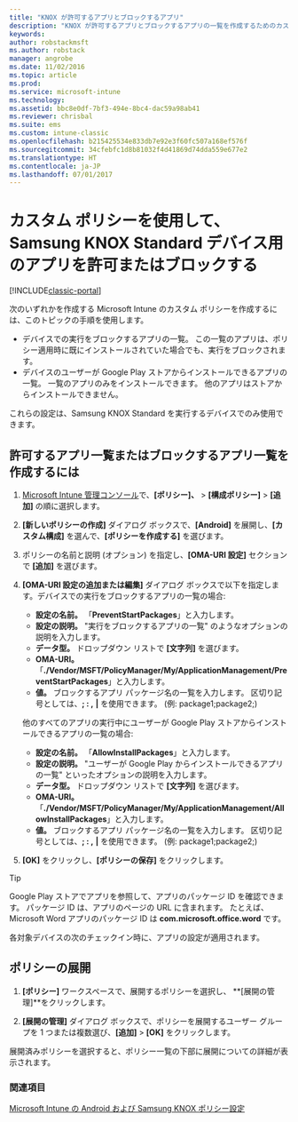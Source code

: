 ```yaml
---
title: "KNOX が許可するアプリとブロックするアプリ"
description: "KNOX が許可するアプリとブロックするアプリの一覧を作成するためのカスタム プロファイル。"
keywords: 
author: robstackmsft
ms.author: robstack
manager: angrobe
ms.date: 11/02/2016
ms.topic: article
ms.prod: 
ms.service: microsoft-intune
ms.technology: 
ms.assetid: bbc8e0df-7bf3-494e-8bc4-dac59a98ab41
ms.reviewer: chrisbal
ms.suite: ems
ms.custom: intune-classic
ms.openlocfilehash: b215425534e833db7e92e3f60fc507a168ef576f
ms.sourcegitcommit: 34cfebfc1d8b81032f4d41869d74dda559e677e2
ms.translationtype: HT
ms.contentlocale: ja-JP
ms.lasthandoff: 07/01/2017
---
```

# <a name="use-custom-policies-to-allow-and-block-apps-for-samsung-knox-standard-devices"></a>カスタム ポリシーを使用して、Samsung KNOX Standard デバイス用のアプリを許可またはブロックする

[!INCLUDE[classic-portal](../includes/classic-portal.md)]

次のいずれかを作成する Microsoft Intune のカスタム ポリシーを作成するには、このトピックの手順を使用します。

- デバイスでの実行をブロックするアプリの一覧。 この一覧のアプリは、ポリシー適用時に既にインストールされていた場合でも、実行をブロックされます。
- デバイスのユーザーが Google Play ストアからインストールできるアプリの一覧。 一覧のアプリのみをインストールできます。 他のアプリはストアからインストールできません。

これらの設定は、Samsung KNOX Standard を実行するデバイスでのみ使用できます。

## <a name="to-create-an-allowed-or-blocked-app-list"></a>許可するアプリ一覧またはブロックするアプリ一覧を作成するには

1. [Microsoft Intune 管理コンソール](https://manage.microsoft.com/)で、**[ポリシー]、** &gt; **[構成ポリシー]** &gt; **[追加]** の順に選択します。
2. **[新しいポリシーの作成]** ダイアログ ボックスで、**[Android]** を展開し、**[カスタム構成]** を選んで、**[ポリシーを作成する]** を選びます。
3. ポリシーの名前と説明 (オプション) を指定し、**[OMA-URI 設定]** セクションで **[追加]** を選びます。
4. **[OMA-URI 設定の追加または編集]** ダイアログ ボックスで以下を指定します。デバイスでの実行をブロックするアプリの一覧の場合:
    
    - **設定の名前。** 「**PreventStartPackages**」と入力します。
    - **設定の説明。** "実行をブロックするアプリの一覧" のようなオプションの説明を入力します。
    -   **データ型。** ドロップダウン リストで **[文字列]** を選びます。
    -   **OMA-URI。** 「**./Vendor/MSFT/PolicyManager/My/ApplicationManagement/PreventStartPackages**」と入力します。
    -   **値。** ブロックするアプリ パッケージ名の一覧を入力します。 区切り記号としては、**; : ,** **|** を使用できます。 (例: package1;package2;)

    他のすべてのアプリの実行中にユーザーが Google Play ストアからインストールできるアプリの一覧の場合:

    - **設定の名前。** 「**AllowInstallPackages**」と入力します。
    - **設定の説明。** "ユーザーが Google Play からインストールできるアプリの一覧" といったオプションの説明を入力します。
    - **データ型。** ドロップダウン リストで **[文字列]** を選びます。
    - **OMA-URI。** 「**./Vendor/MSFT/PolicyManager/My/ApplicationManagement/AllowInstallPackages**」と入力します。
    - **値。** ブロックするアプリ パッケージ名の一覧を入力します。 区切り記号としては、**; : ,** **|** を使用できます。 (例: package1;package2;)

4. **[OK]** をクリックし、**[ポリシーの保存]** をクリックします。 

>[!TIP]
> Google Play ストアでアプリを参照して、アプリのパッケージ ID を確認できます。 パッケージ ID は、アプリのページの URL に含まれます。 たとえば、Microsoft Word アプリのパッケージ ID は **com.microsoft.office.word** です。

各対象デバイスの次のチェックイン時に、アプリの設定が適用されます。


## <a name="deploy-the-policy"></a>ポリシーの展開

1.  **[ポリシー]** ワークスペースで、展開するポリシーを選択し、 **[展開の管理]**をクリックします。

2.  **[展開の管理]** ダイアログ ボックスで、ポリシーを展開するユーザー グループを 1 つまたは複数選び、**[追加]** &gt; **[OK]** をクリックします。

 
展開済みポリシーを選択すると、ポリシー一覧の下部に展開についての詳細が表示されます。

### <a name="see-also"></a>関連項目
[Microsoft Intune の Android および Samsung KNOX ポリシー設定](android-policy-settings-in-microsoft-intune.md)
